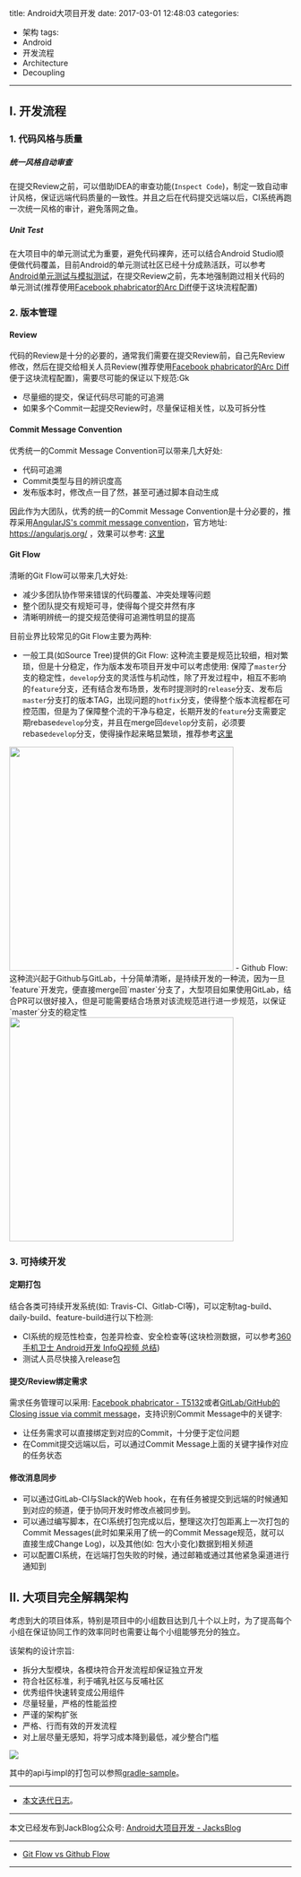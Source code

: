 title: Android大项目开发
date: 2017-03-01 12:48:03
categories:
- 架构
tags:
- Android
- 开发流程
- Architecture
- Decoupling

---

## I. 开发流程

### 1. 代码风格与质量

##### 统一风格自动审查

在提交Review之前，可以借助IDEA的审查功能(`Inspect Code`)，制定一致自动审计风格，保证远端代码质量的一致性。并且之后在代码提交远端以后，CI系统再跑一次统一风格的审计，避免落网之鱼。

<!-- more -->
##### Unit Test

在大项目中的单元测试尤为重要，避免代码裸奔，还可以结合Android Studio顺便做代码覆盖，目前Android的单元测试社区已经十分成熟活跃，可以参考[Android单元测试与模拟测试](https://blog.dreamtobe.cn/2016/05/15/android_test/)，在提交Review之前，先本地强制跑过相关代码的单元测试(推荐使用[Facebook phabricator的Arc Diff](https://www.phacility.com)便于这块流程配置)

### 2. 版本管理

#### Review

代码的Review是十分的必要的，通常我们需要在提交Review前，自己先Review修改，然后在提交给相关人员Review(推荐使用[Facebook phabricator的Arc Diff](https://www.phacility.com)便于这块流程配置)，需要尽可能的保证以下规范:Gk

- 尽量细的提交，保证代码尽可能的可追溯
- 如果多个Commit一起提交Review时，尽量保证相关性，以及可拆分性

#### Commit Message Convention

优秀统一的Commit Message Convention可以带来几大好处:

- 代码可追溯
- Commit类型与目的辨识度高
- 发布版本时，修改点一目了然，甚至可通过脚本自动生成

因此作为大团队，优秀的统一的Commit Message Convention是十分必要的，推荐采用[AngularJS's commit message convention](https://github.com/angular/angular.js/blob/master/CONTRIBUTING.md#-git-commit-guidelines)，官方地址: https://angularjs.org/ ，效果可以参考: [这里](https://github.com/Jacksgong/JKeyboardPanelSwitch/commits/master)

#### Git Flow

清晰的Git Flow可以带来几大好处:

- 减少多团队协作带来错误的代码覆盖、冲突处理等问题
- 整个团队提交有规矩可寻，使得每个提交井然有序
- 清晰明辨统一的提交规范使得可追溯性明显的提高

目前业界比较常见的Git Flow主要为两种:

- 一般工具(如Source Tree)提供的Git Flow: 这种流主要是规范比较细，相对繁琐，但是十分稳定，作为版本发布项目开发中可以考虑使用: 保障了`master`分支的稳定性，`develop`分支的灵活性与机动性，除了开发过程中，相互不影响的`feature`分支，还有结合发布场景，发布时提测时的`release`分支、发布后`master`分支打的版本TAG，出现问题的`hotfix`分支，使得整个版本流程都在可控范围，但是为了保障整个流的干净与稳定，长期开发的`feature`分支需要定期rebase`develop`分支，并且在merge回`develop`分支前，必须要rebase`develop`分支，使得操作起来略显繁琐，推荐参考[这里](http://datasift.github.io/gitflow/IntroducingGitFlow.html)
<img src="/img/large-project-develop-1.png" width="400px">
- Github Flow: 这种流兴起于Github与GitLab，十分简单清晰，是持续开发的一种流，因为一旦`feature`开发完，便直接merge回`master`分支了，大型项目如果使用GitLab，结合PR可以很好接入，但是可能需要结合场景对该流规范进行进一步规范，以保证`master`分支的稳定性
<img src="/img/large-project-develop-2.png" width="400px">


### 3. 可持续开发

#### 定期打包

结合各类可持续开发系统(如: Travis-CI、Gitlab-CI等)，可以定制tag-build、daily-build、feature-build进行以下检测:

- CI系统的规范性检查，包差异检查、安全检查等(这块检测数据，可以参考[360手机卫士 Android开发 InfoQ视频 总结](https://blog.dreamtobe.cn/2015/03/17/360%E6%89%8B%E6%9C%BA%E5%8D%AB%E5%A3%AB-Android%E5%BC%80%E5%8F%91-InfoQ%E8%A7%86%E9%A2%91-%E6%80%BB%E7%BB%93/))
- 测试人员尽快接入release包

#### 提交/Review绑定需求

需求任务管理可以采用: [Facebook phabricator - T5132](https://secure.phabricator.com/T5132)或者[GitLab/GitHub的Closing issue via commit message](https://help.github.com/articles/closing-issues-via-commit-messages/)，支持识别Commit Message中的关键字:

- 让任务需求可以直接绑定到对应的Commit，十分便于定位问题
- 在Commit提交远端以后，可以通过Commit Message上面的关键字操作对应的任务状态

#### 修改消息同步

- 可以通过GitLab-CI与Slack的Web hook，在有任务被提交到远端的时候通知到对应的频道，便于协同开发时修改点被同步到。
- 可以通过编写脚本，在CI系统打包完成以后，整理这次打包距离上一次打包的Commit Messages(此时如果采用了统一的Commit Message规范，就可以直接生成Change Log)，以及其他(如: 包大小变化)数据到相关频道
- 可以配置CI系统，在远端打包失败的时候，通过邮箱或通过其他紧急渠道进行通知到

## II. 大项目完全解耦架构

考虑到大的项目体系，特别是项目中的小组数目达到几十个以上时，为了提高每个小组在保证协同工作的效率同时也需要让每个小组能够充分的独立。

该架构的设计宗旨:

- 拆分大型模块，各模块符合开发流程却保证独立开发
- 符合社区标准，利于哺乳社区与反哺社区
- 优秀组件快速转变成公用组件
- 尽量轻量，严格的性能监控
- 严谨的架构扩张
- 严格、行而有效的开发流程
- 对上层尽量无感知，将学习成本降到最低，减少整合门槛

![](/img/large-project-develop-3.png)

其中的api与impl的打包可以参照[gradle-sample](https://github.com/Jacksgong/gralde-sample)。

---

- [本文迭代日志](https://github.com/Jacksgong/Blog/commits/master/source/_posts/large-project-develop.md)。

---

本文已经发布到JackBlog公众号: [Android大项目开发 - JacksBlog](https://mp.weixin.qq.com/s?__biz=MzIyMjQxMzAzOA==&mid=2247483691&idx=1&sn=a1fef6b8842b63b99457afe552a70654)

---

- [Git Flow vs Github Flow](https://lucamezzalira.com/2014/03/10/git-flow-vs-github-flow/)

---
